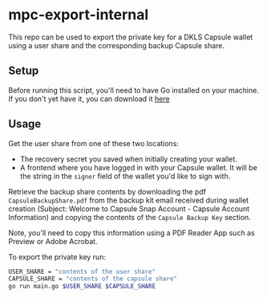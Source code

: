 # mpc-export-internal

This repo can be used to export the private key for a DKLS Capsule wallet using a user share and the corresponding backup Capsule share.

## Setup

Before running this script, you'll need to have Go installed on your machine. If you don't yet have it, you can download it [here](https://go.dev/doc/install)

## Usage

Get the user share from one of these two locations:
  - The recovery secret you saved when initially creating your wallet.
  - A frontend where you have logged in with your Capsule wallet. It will be the string in the `signer` field of the wallet you'd like to sign with.

Retrieve the backup share contents by downloading the pdf `CapsuleBackupShare.pdf` from the backup kit email received during wallet creation (Subject: Welcome to Capsule Snap Account - Capsule Account Information) and copying the contents of the `Capsule Backup Key` section.

Note, you'll need to copy this information using a PDF Reader App such as Preview or Adobe Acrobat.

To export the private key run:
```sh
USER_SHARE = "contents of the user share"
CAPSULE_SHARE = "contents of the capsule share"
go run main.go $USER_SHARE $CAPSULE_SHARE
```
